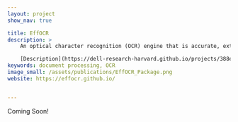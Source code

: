 ```yaml
---
layout: project
show_nav: true

title: EffOCR
description: >
    An optical character recognition (OCR) engine that is accurate, extremely cheap to deploy, and sample-efficient to customize to novel collections, languages, and character sets.  

    [Description](https://dell-research-harvard.github.io/projects/388effocrpackage) · [Website](https://effocr.github.io/) · [Package](https://pypi.org/project/efficient-ocr/) · [Paper](redirects/publications/effocr-package) · [Github](https://github.com/dell-research-harvard/effocr)
keywords: document processing, OCR
image_small: /assets/publications/EffOCR_Package.png
website: https://effocr.github.io/


---
```


Coming Soon!